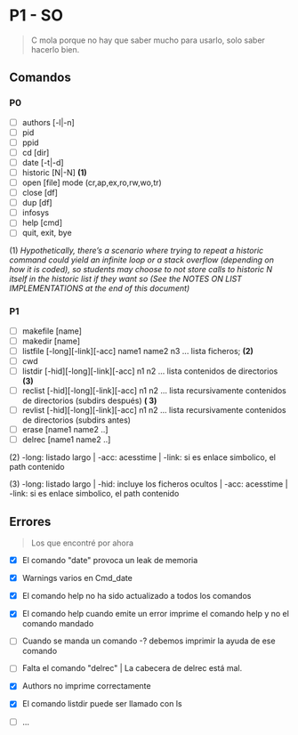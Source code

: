 # P1 - SO

> C mola porque no hay que saber mucho para usarlo, solo saber hacerlo bien.

## Comandos

### P0

- [ ] authors [-l|-n]
- [ ] pid
- [ ] ppid
- [ ] cd [dir]
- [ ] date [-t|-d]
- [ ] historic [N|-N] **(1)**
- [ ] open [file] mode (cr,ap,ex,ro,rw,wo,tr)
- [ ] close [df]
- [ ] dup [df]
- [ ] infosys
- [ ] help [cmd]
- [ ] quit, exit, bye

(1) _Hypothetically, there’s a scenario where trying to repeat a historic command could yield an infinite loop or a
stack overflow (depending on how it is coded), so students may choose to not store calls to historic N itself in the
historic list if they want so (See the NOTES ON LIST IMPLEMENTATIONS at the end of this document)_

### P1

- [ ] makefile [name]
- [ ] makedir [name]
- [ ] listfile [-long][-link][-acc] name1 name2 n3 ... lista ficheros; **(2)**
- [ ] cwd
- [ ] listdir [-hid][-long][-link][-acc] n1 n2 ... lista contenidos de directorios **(3)**
- [ ] reclist [-hid][-long][-link][-acc] n1 n2 ... lista recursivamente contenidos de directorios (subdirs después) **(
  3)**
- [ ] revlist [-hid][-long][-link][-acc] n1 n2 ... lista recursivamente contenidos de directorios (subdirs antes)
- [ ] erase [name1 name2 ..]
- [ ] delrec [name1 name2 ..]

(2) -long: listado largo | -acc: acesstime | -link: si es enlace simbolico, el path contenido

(3) -long: listado largo | -hid: incluye los ficheros ocultos | -acc: acesstime | -link: si es enlace simbolico, el path
contenido

## Errores

> Los que encontré por ahora

- [x] El comando "date" provoca un leak de memoria
- [x] Warnings varios en Cmd_date
- [x] El comando help no ha sido actualizado a todos los comandos
- [x] El comando help cuando emite un error imprime el comando help y no el comando mandado
- [ ] Cuando se manda un comando -? debemos imprimir la ayuda de ese comando
- [ ] Falta el comando "delrec" | La cabecera de delrec está mal.
- [x] Authors no imprime correctamente
- [x] El comando listdir puede ser llamado con ls
- [ ] ...

